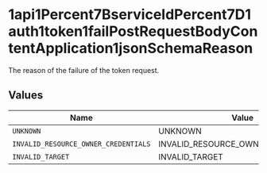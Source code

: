 # 1api1Percent7BserviceIdPercent7D1auth1token1failPostRequestBodyContentApplication1jsonSchemaReason

The reason of the failure of the token request.



## Values

| Name                                 | Value                                |
| ------------------------------------ | ------------------------------------ |
| `UNKNOWN`                            | UNKNOWN                              |
| `INVALID_RESOURCE_OWNER_CREDENTIALS` | INVALID_RESOURCE_OWNER_CREDENTIALS   |
| `INVALID_TARGET`                     | INVALID_TARGET                       |